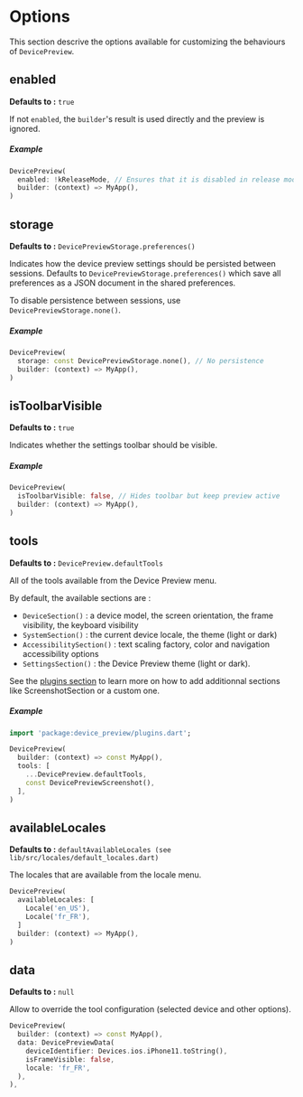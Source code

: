 # Options

 This section descrive the options available for customizing the behaviours of `DevicePreview`.

## **enabled**

**Defaults to :** `true`

If not `enabled`, the `builder`'s result is used directly and the preview is ignored.

##### Example

```dart
DevicePreview(
  enabled: !kReleaseMode, // Ensures that it is disabled in release mode
  builder: (context) => MyApp(),
)
```

## **storage** 

**Defaults to :** `DevicePreviewStorage.preferences()`

Indicates how the device preview settings should be persisted between sessions. Defaults to `DevicePreviewStorage.preferences()` which save all preferences as a JSON document in the shared preferences.

To disable persistence between sessions, use `DevicePreviewStorage.none()`.

##### Example

```dart
DevicePreview(
  storage: const DevicePreviewStorage.none(), // No persistence
  builder: (context) => MyApp(),
)
```

## **isToolbarVisible**

**Defaults to :** `true`

Indicates whether the settings toolbar should be visible.

##### Example

```dart
DevicePreview(
  isToolbarVisible: false, // Hides toolbar but keep preview active
  builder: (context) => MyApp(),
)
```

## **tools**

**Defaults to :** `DevicePreview.defaultTools`

All of the tools available from the Device Preview menu.

By default, the available sections are : 

*  `DeviceSection()` : a device model, the screen orientation, the frame visibility, the keyboard visibility
*  `SystemSection()` : the current device locale, the theme (light or dark)
*  `AccessibilitySection()` : text scaling factory, color and navigation accessibility options
*  `SettingsSection()` : the Device Preview theme (light or dark).

See the [plugins section](/context/plugins/screenshots.) to learn more on how to add additionnal sections like ScreenshotSection or a custom one.

##### Example

```dart
import 'package:device_preview/plugins.dart';

DevicePreview(
  builder: (context) => const MyApp(),
  tools: [
    ...DevicePreview.defaultTools,
    const DevicePreviewScreenshot(),
  ],
)
```

## **availableLocales**

**Defaults to :** `defaultAvailableLocales (see lib/src/locales/default_locales.dart)`

The locales that are available from the locale menu.

```dart
DevicePreview(
  availableLocales: [
    Locale('en_US'),
    Locale('fr_FR'),
  ]
  builder: (context) => MyApp(),
)
```

## **data**

**Defaults to :** `null`

Allow to override the tool configuration (selected device and other options).

```dart
DevicePreview(
  builder: (context) => const MyApp(),
  data: DevicePreviewData(
    deviceIdentifier: Devices.ios.iPhone11.toString(),
    isFrameVisible: false,
    locale: 'fr_FR',
  ),
),
```
